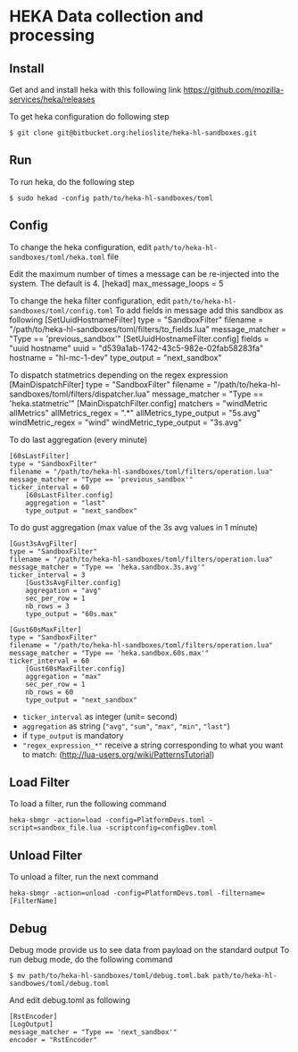 HEKA Data collection and processing
===================================

Install
------------

Get and and install heka with this following link https://github.com/mozilla-services/heka/releases

To get heka configuration do following step

    $ git clone git@bitbucket.org:helioslite/heka-hl-sandboxes.git

Run
---

To run heka, do the following step

    $ sudo hekad -config path/to/heka-hl-sandboxes/toml

Config
------
To change the heka configuration, edit `path/to/heka-hl-sandboxes/toml/heka.toml` file

Edit the maximum number of times a message can be re-injected into the system. The default is 4.
[hekad]
max_message_loops = 5


To change the heka filter configuration, edit `path/to/heka-hl-sandboxes/toml/config.toml`
To add fields in message add this sandbox as following
    [SetUuidHostnameFilter]
    type = "SandboxFilter"
    filename = "/path/to/heka-hl-sandboxes/toml/filters/to_fields.lua"
    message_matcher = "Type == 'previous_sandbox'"
        [SetUuidHostnameFilter.config]
        fields = "uuid hostname"
        uuid = "d539a1ab-1742-43c5-982e-02fab58283fa"
        hostname = "hl-mc-1-dev"
        type_output = "next_sandbox"


To dispatch statmetrics depending on the regex expression
    [MainDispatchFilter]
    type = "SandboxFilter"
    filename = "/path/to/heka-hl-sandboxes/toml/filters/dispatcher.lua"
    message_matcher = "Type == 'heka.statmetric'"
        [MainDispatchFilter.config]
        matchers = "windMetric allMetrics"
        allMetrics_regex = ".*"
        allMetrics_type_output = "5s.avg"
        windMetric_regex = "wind"
        windMetric_type_output = "3s.avg"

To do last aggregation (every minute)

    [60sLastFilter]
    type = "SandboxFilter"
    filename = "/path/to/heka-hl-sandboxes/toml/filters/operation.lua"
    message_matcher = "Type == 'previous_sandbox'"
    ticker_interval = 60
        [60sLastFilter.config]
        aggregation = "last"
        type_output = "next_sandbox"

To do gust aggregation (max value of the 3s avg values in 1 minute)

    [Gust3sAvgFilter]
    type = "SandboxFilter"
    filename = "/path/to/heka-hl-sandboxes/toml/filters/operation.lua"
    message_matcher = "Type == 'heka.sandbox.3s.avg'"
    ticker_interval = 3
        [Gust3sAvgFilter.config]
        aggregation = "avg"
        sec_per_row = 1
        nb_rows = 3
        type_output = "60s.max"

    [Gust60sMaxFilter]
    type = "SandboxFilter"
    filename = "/path/to/heka-hl-sandboxes/toml/filters/operation.lua"
    message_matcher = "Type == 'heka.sandbox.60s.max'"
    ticker_interval = 60
        [Gust60sMaxFilter.config]
        aggregation = "max"
        sec_per_row = 1
        nb_rows = 60
        type_output = "next_sandbox"

* `ticker_interval` as integer (unit= second)
* `aggregation` as string (`"avg"`, `"sum"`, `"max"`, `"min"`, `"last"`)
* if `type_output` is mandatory
* `"regex_expression_*"` receive a string corresponding to what you want to match: (http://lua-users.org/wiki/PatternsTutorial)

Load Filter
-----------

To load a filter, run the following command

    heka-sbmgr -action=load -config=PlatformDevs.toml -script=sandbox_file.lua -scriptconfig=configDev.toml

Unload Filter
-------------

To unload a filter, run the next command

    heka-sbmgr -action=unload -config=PlatformDevs.toml -filtername=[FilterName]

Debug
-----
Debug mode provide us to see data from payload on the standard output
To run debug mode, do the following command

    $ mv path/to/heka-hl-sandboxes/toml/debug.toml.bak path/to/heka-hl-sandbowes/toml/debug.toml

And edit debug.toml as following

    [RstEncoder]
    [LogOutput]
    message_matcher = "Type == 'next_sandbox'"
    encoder = "RstEncoder"
